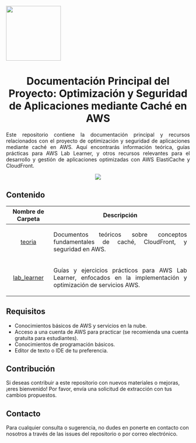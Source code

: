 <p align="left">
  <img src="https://semanadelcannabis.cayetano.edu.pe/assets/img/logo-upch.png" width="150">
  <h1 align="center">Documentación Principal del Proyecto: Optimización y Seguridad de Aplicaciones mediante Caché en AWS</h1>
</p>

<p align="justify">
Este repositorio contiene la documentación principal y recursos relacionados con el proyecto de optimización y seguridad de aplicaciones mediante caché en AWS. Aquí encontrarás información teórica, guías prácticas para AWS Lab Learner, y otros recursos relevantes para el desarrollo y gestión de aplicaciones optimizadas con AWS ElastiCache y CloudFront.
</p>

<p align= "center">
  <img src="https://github.com/EdwinJaraOFC/CDRPersonal/assets/150296803/bf5121de-8d54-4736-8426-411938176950">
</p>

## Contenido
| Nombre de Carpeta  | Descripción  |
| :------------: | :------------: |
| <a href="teoria">teoria</a>  | <p align="justify">Documentos teóricos sobre conceptos fundamentales de caché, CloudFront, y seguridad en AWS.</p>  |
| <a href="lab_learner">lab_learner</a>  | <p align="justify">Guías y ejercicios prácticos para AWS Lab Learner, enfocados en la implementación y optimización de servicios AWS.</p>  |

## Requisitos
- Conocimientos básicos de AWS y servicios en la nube.
- Acceso a una cuenta de AWS para practicar (se recomienda una cuenta gratuita para estudiantes).
- Conocimientos de programación básicos.
- Editor de texto o IDE de tu preferencia.

## Contribución
Si deseas contribuir a este repositorio con nuevos materiales o mejoras, ¡eres bienvenido! Por favor, envía una solicitud de extracción con tus cambios propuestos.

## Contacto
Para cualquier consulta o sugerencia, no dudes en ponerte en contacto con nosotros a través de las issues del repositorio o por correo electrónico.
